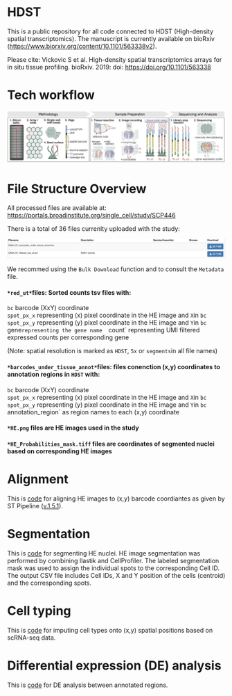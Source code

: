 # HDST

This is a public repository for all code connected to HDST (High-density spatial transcriptomics). The manuscript is currently available on bioRxiv (https://www.biorxiv.org/content/10.1101/563338v2). 

Please cite: Vickovic S et al. High-density spatial transcriptomics arrays for in situ tissue profiling. bioRxiv. 2019: doi: https://doi.org/10.1101/563338

# Tech workflow
![github-small](https://github.com/broadinstitute/hdst/blob/master/hdst.png)

# File Structure Overview
All processed files are available at: https://portals.broadinstitute.org/single_cell/study/SCP446

There is a total of 36 files currenlty uploaded with the study: 

![github-small](https://github.com/broadinstitute/hdst/blob/master/files.png)

We recommed using the `Bulk Download` function and to consult the `Metadata` file. 

#### `*red_ut*`files: Sorted counts tsv files with:

`bc` barcode (XxY) coordinate  
`spot_px_x` representing (x) pixel coordinate in the HE image and `X`in `bc`  
`spot_px_y` representing (y) pixel coordinate in the HE image and `Y`in `bc  
`gene` representing the gene name  
`count` representing UMI filtered expressed counts per corresponding gene  

(Note: spatial resolution is marked as `HDST`, `5x` or `segments`in all file names)

#### `*barcodes_under_tissue_annot*`files: files conenction (x,y) coordinates to annotation regions in `HDST` with:

`bc` barcode (XxY) coordinate  
`spot_px_x` representing (x) pixel coordinate in the HE image and `X`in `bc`  
`spot_px_y` representing (y) pixel coordinate in the HE image and `Y`in `bc  
`annotation_region` as region names to each (x,y) coordinate

#### `*HE.png` files are HE images used in the study 

#### `*HE_Probabilities_mask.tiff` files are coordinates of segmented nuclei based on corresponding HE images

# Alignment
This is [code](./alignment) for aligning HE images to (x,y) barcode coordiantes as given by ST Pipeline ([v.1.5.1](https://github.com/SpatialTranscriptomicsResearch/st_pipeline/releases/tag/1.5.1)). 

# Segmentation
This is [code](./segmentation) for segmenting HE nuclei. HE image segmentation was performed by combining Ilastik and CellProfiler. The labeled segmentation mask was used to assign the individual spots to the corresponding Cell ID. The output CSV file includes Cell IDs, X and Y position of the cells (centroid) and the corresponding spots.

# Cell typing 
This is [code](./cell_typing) for imputing cell types onto (x,y) spatial positions based on scRNA-seq data. 

# Differential expression (DE) analysis
This is [code](./Differential%20expression) for DE analysis between annotated regions.
